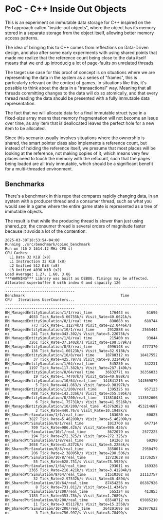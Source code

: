 # PoC - C++ Inside Out Objects

This is an experiment on immutable data storage for C++ inspired on
the Perl approach called "inside-out objects", where the object has
its memory stored in a separate storage from the object itself,
allowing better memory access patterns.

The idea of bringing this to C++ comes from reflections on Data-Driven
design, and also after some early experiments with using shared points
that made me realize that the reference count being close to the data
itself means that we end up introducig a lot of page-faults on
unrelated threads.

The target use case for this proof of concept is on situations where
we are representing the data in the system as a series of "frames",
this is particularly relevant on the context of games. In situations
like this, it's possible to think about the data in a "transactional"
way. Meaning that all threads committing changes to the data will do
so atomically, and that every thread reading the data should be
presented with a fully immutable data representation.

The fact that we will allocate data for a final immutable struct type
in a fixed-size array means that memory fragmentation will not become
an issue over time, as any item that is deallocated leaves the perfect
hole for a new item to be allocated.

Since this scenario usually involves situations where the ownership is
shared, the smart pointer class also implements a reference count, but
instead of holding the reference itself, we presume that most places
will be looking at the reference, not making copies of it, which means
very few places need to touch the memory with the refcount, such that
the pages being loaded are all truly immutable, which should be a
significant benefit for a multi-threaded environment.

## Benchmarks

There's a benchmark in this repo that compares rapidly changing data, in
an system with a producer thread and a consumer thread, such as what you
would see in a game where the entire game state is represented as a tree
of immutable objects.

The result is that while the producing thread is slower than just using
shared_ptr, the consumer thread is several orders of magnitude faster
because it avoids a lot of the contention:

```
2025-03-30T18:53:54-04:00
Running ./src/benchmark/cpioo_benchmark
Run on (16 X 1614.12 MHz CPU s)
CPU Caches:
  L1 Data 32 KiB (x8)
  L1 Instruction 32 KiB (x8)
  L2 Unified 512 KiB (x8)
  L3 Unified 4096 KiB (x2)
Load Average: 1.27, 1.60, 3.06
***WARNING*** Library was built as DEBUG. Timings may be affected.
Allocated superbuffer 0 with index 0 and capacity 126
------------------------------------------------------------------------------------------------------
Benchmark                                            Time             CPU   Iterations UserCounters...
------------------------------------------------------------------------------------------------------
BM_ManagedEntitySimulation/1/1/real_time        176443 ns        61696 ns         4033 Tick_Rate=5.66755k/s Visit_Rate=40.0621k/s
BM_ManagedEntitySimulation/8/1/real_time        898683 ns       688744 ns          773 Tick_Rate=1.11274k/s Visit_Rate=22.0446k/s
BM_ManagedEntitySimulation/10/1/real_time      2912888 ns      2565444 ns          241 Tick_Rate=343.302/s Visit_Rate=5.22075k/s
BM_ManagedEntitySimulation/1/8/real_time        215400 ns        93044 ns         3261 Tick_Rate=37.1402k/s Visit_Rate=108.579k/s
BM_ManagedEntitySimulation/8/8/real_time       4996148 ns      4777370 ns          136 Tick_Rate=1.60123k/s Visit_Rate=32.918k/s
BM_ManagedEntitySimulation/10/8/real_time     18788312 ns     18417552 ns           37 Tick_Rate=425.797/s Visit_Rate=9.32149k/s
BM_ManagedEntitySimulation/1/64/real_time       545230 ns       342231 ns         1197 Tick_Rate=117.382k/s Visit_Rate=287.149k/s
BM_ManagedEntitySimulation/8/64/real_time     36632771 ns     36356033 ns           19 Tick_Rate=1.74707k/s Visit_Rate=40.888k/s
BM_ManagedEntitySimulation/10/64/real_time   144841215 ns    144569879 ns            5 Tick_Rate=441.863/s Visit_Rate=9.98197k/s
BM_ManagedEntitySimulation/1/200/real_time     1395325 ns       957123 ns          488 Tick_Rate=143.336k/s Visit_Rate=355.595k/s
BM_ManagedEntitySimulation/8/200/real_time   113810431 ns    113552606 ns            6 Tick_Rate=1.75731k/s Visit_Rate=41.5516k/s
BM_ManagedEntitySimulation/10/200/real_time  453762023 ns    453214687 ns            2 Tick_Rate=440.76/s Visit_Rate=10.1948k/s
BM_SharedPtrSimulation/1/1/real_time            183080 ns        60025 ns         3827 Tick_Rate=5.46209k/s Visit_Rate=5.46209k/s
BM_SharedPtrSimulation/8/1/real_time           1013760 ns       647714 ns          709 Tick_Rate=986.426/s Visit_Rate=986.426/s
BM_SharedPtrSimulation/10/1/real_time          3672079 ns      2577225 ns          194 Tick_Rate=272.325/s Visit_Rate=272.325/s
BM_SharedPtrSimulation/1/8/real_time            191263 ns        69290 ns         3658 Tick_Rate=41.8272k/s Visit_Rate=5.2284k/s
BM_SharedPtrSimulation/8/8/real_time           3350014 ns      2950479 ns          206 Tick_Rate=2.38805k/s Visit_Rate=298.506/s
BM_SharedPtrSimulation/10/8/real_time         12723638 ns     11736257 ns           55 Tick_Rate=628.751/s Visit_Rate=78.5939/s
BM_SharedPtrSimulation/1/64/real_time           293011 ns       169326 ns         2365 Tick_Rate=218.421k/s Visit_Rate=3.41284k/s
BM_SharedPtrSimulation/8/64/real_time         21510302 ns     21113757 ns           32 Tick_Rate=2.97532k/s Visit_Rate=46.4894/s
BM_SharedPtrSimulation/10/64/real_time        87454256 ns     86387926 ns            8 Tick_Rate=731.811/s Visit_Rate=11.4345/s
BM_SharedPtrSimulation/1/200/real_time          565324 ns       413853 ns         1183 Tick_Rate=353.78k/s Visit_Rate=1.7689k/s
BM_SharedPtrSimulation/8/200/real_time        65548712 ns     65085210 ns           11 Tick_Rate=3.05117k/s Visit_Rate=15.2558/s
BM_SharedPtrSimulation/10/200/real_time      264201695 ns    262977622 ns            3 Tick_Rate=756.997/s Visit_Rate=3.78499/s
```